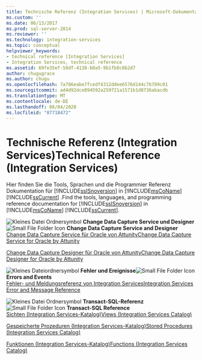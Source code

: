 ```yaml
---
title: Technische Referenz (Integration Services) | Microsoft-Dokumentation
ms.custom: ''
ms.date: 06/13/2017
ms.prod: sql-server-2014
ms.reviewer: ''
ms.technology: integration-services
ms.topic: conceptual
helpviewer_keywords:
- technical reference [Integration Services]
- Integration Services, technical reference
ms.assetid: 69fe35ef-58df-4138-b0a5-9b1fb8c862d7
author: chugugrace
ms.author: chugu
ms.openlocfilehash: 7a786eabe7fcedf4312ddee6576d144c7b789c01
ms.sourcegitcommit: ad4d92dce894592a259721a1571b1d8736abacdb
ms.translationtype: MT
ms.contentlocale: de-DE
ms.lasthandoff: 08/04/2020
ms.locfileid: "87718472"
---
```

# <a name="technical-reference-integration-services"></a><span data-ttu-id="389f3-102">Technische Referenz (Integration Services)</span><span class="sxs-lookup"><span data-stu-id="389f3-102">Technical Reference (Integration Services)</span></span>
  <span data-ttu-id="389f3-103">Hier finden Sie die Tools, Sprachen und die Programmier Referenz Dokumentation für [!INCLUDE[ssISnoversion](../includes/ssisnoversion-md.md)] in [!INCLUDE[msCoName](../includes/msconame-md.md)] [!INCLUDE[ssCurrent](../includes/sscurrent-md.md)] .</span><span class="sxs-lookup"><span data-stu-id="389f3-103">Find the tools, languages, and programming reference documentation for [!INCLUDE[ssISnoversion](../includes/ssisnoversion-md.md)] in [!INCLUDE[msCoName](../includes/msconame-md.md)] [!INCLUDE[ssCurrent](../includes/sscurrent-md.md)].</span></span>  
  
 <span data-ttu-id="389f3-104">![Kleines Datei Ordnersymbol](media/filefolder-small.gif "Kleines Dateiordnersymbol") **Change Data Capture Service und Designer**</span><span class="sxs-lookup"><span data-stu-id="389f3-104">![Small File Folder Icon](media/filefolder-small.gif "Small File Folder Icon") **Change Data Capture Service and Designer**</span></span>  
 [<span data-ttu-id="389f3-105">Change Data Capture Service für Oracle von Attunity</span><span class="sxs-lookup"><span data-stu-id="389f3-105">Change Data Capture Service for Oracle by Attunity</span></span>](change-data-capture/change-data-capture-service-for-oracle-by-attunity.md)  
  
 [<span data-ttu-id="389f3-106">Change Data Capture Designer für Oracle von Attunity</span><span class="sxs-lookup"><span data-stu-id="389f3-106">Change Data Capture Designer for Oracle by Attunity</span></span>](change-data-capture/change-data-capture-designer-for-oracle-by-attunity.md)  
  
 <span data-ttu-id="389f3-107">![Kleines Dateiordnersymbol](media/filefolder-small.gif "Kleines Dateiordnersymbol") **Fehler und Ereignisse**</span><span class="sxs-lookup"><span data-stu-id="389f3-107">![Small File Folder Icon](media/filefolder-small.gif "Small File Folder Icon") **Errors and Events**</span></span>  
 [<span data-ttu-id="389f3-108">Fehler- und Meldungsreferenz von Integration Services</span><span class="sxs-lookup"><span data-stu-id="389f3-108">Integration Services Error and Message Reference</span></span>](../../2014/integration-services/integration-services-error-and-message-reference.md)  
  
 <span data-ttu-id="389f3-109">![Kleines Datei Ordnersymbol](media/filefolder-small.gif "Kleines Dateiordnersymbol") **Transact-SQL-Referenz**</span><span class="sxs-lookup"><span data-stu-id="389f3-109">![Small File Folder Icon](media/filefolder-small.gif "Small File Folder Icon") **Transact-SQL Reference**</span></span>  
 [<span data-ttu-id="389f3-110">Sichten &#40;Integration Services-Katalog&#41;</span><span class="sxs-lookup"><span data-stu-id="389f3-110">Views &#40;Integration Services Catalog&#41;</span></span>](/sql/integration-services/system-views/views-integration-services-catalog)  
  
 [<span data-ttu-id="389f3-111">Gespeicherte Prozeduren &#40;Integration Services-Katalog&#41;</span><span class="sxs-lookup"><span data-stu-id="389f3-111">Stored Procedures &#40;Integration Services Catalog&#41;</span></span>](/sql/integration-services/system-stored-procedures/stored-procedures-integration-services-catalog)  
  
 [<span data-ttu-id="389f3-112">Funktionen &#40;Integration Services-Katalog&#41;</span><span class="sxs-lookup"><span data-stu-id="389f3-112">Functions &#40;Integration Services Catalog&#41;</span></span>](performance/performance-counters.md)  
  
  
